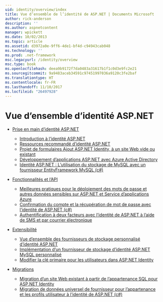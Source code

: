 ```yaml
---
uid: identity/overview/index
title: Vue d’ensemble de l’identité de ASP.NET | Documents Microsoft
author: rick-anderson
description: ''
ms.author: aspnetcontent
manager: wpickett
ms.date: 10/02/2013
ms.topic: article
ms.assetid: d3972a0e-9ff6-4de1-bf4d-c94943cab048
ms.technology: ''
ms.prod: .net-framework
msc.legacyurl: /identity/overview
msc.type: book
ms.openlocfilehash: deea9b9172f7da0483a31617b1f1c0d3e9fc2e21
ms.sourcegitcommit: 9a9483aceb34591c97451997036a9120c3fe2baf
ms.translationtype: HT
ms.contentlocale: fr-FR
ms.lasthandoff: 11/10/2017
ms.locfileid: "26497928"
---
```

<a name="aspnet-identity-overview"></a>Vue d’ensemble d’identité ASP.NET
====================
- [Prise en main d’identité ASP.NET](getting-started/index.md)

    - [Introduction à l’identité ASP.NET](getting-started/introduction-to-aspnet-identity.md)
    - [Ressources recommandé d’identité ASP.NET](getting-started/aspnet-identity-recommended-resources.md)
    - [Projet de formulaires Ajout ASP.NET Identity, à un site Web vide ou existant](getting-started/adding-aspnet-identity-to-an-empty-or-existing-web-forms-project.md)
    - [Développement d’applications ASP.NET avec Azure Active Directory](getting-started/developing-aspnet-apps-with-windows-azure-active-directory.md)
    - [Identité ASP.NET : L’utilisation du stockage de MySQL avec un fournisseur EntityFramework MySQL (c#)](getting-started/aspnet-identity-using-mysql-storage-with-an-entityframework-mysql-provider.md)
- [Fonctionnalités et l’API](features-api/index.md)

    - [Meilleures pratiques pour le déploiement des mots de passe et autres données sensibles sur ASP.NET et Service d’applications Azure](features-api/best-practices-for-deploying-passwords-and-other-sensitive-data-to-aspnet-and-azure.md)
    - [Confirmation du compte et la récupération de mot de passe avec l’identité de ASP.NET (c#)](features-api/account-confirmation-and-password-recovery-with-aspnet-identity.md)
    - [Authentification à deux facteurs avec l’identité de ASP.NET à l’aide de SMS et par courrier électronique](features-api/two-factor-authentication-using-sms-and-email-with-aspnet-identity.md)
- [Extensibilité](extensibility/index.md)

    - [Vue d’ensemble des fournisseurs de stockage personnalisé d’identité ASP.NET](extensibility/overview-of-custom-storage-providers-for-aspnet-identity.md)
    - [Implémentation d’un fournisseur de stockage d’identité ASP.NET MySQL personnalisé](extensibility/implementing-a-custom-mysql-aspnet-identity-storage-provider.md)
    - [Modifier la clé primaire pour les utilisateurs dans ASP.NET Identity](extensibility/change-primary-key-for-users-in-aspnet-identity.md)
- [Migrations](migrations/index.md)

    - [Migration d’un site Web existant à partir de l’appartenance SQL pour ASP.NET Identity](migrations/migrating-an-existing-website-from-sql-membership-to-aspnet-identity.md)
    - [Migration de données universel de fournisseur pour l’appartenance et les profils utilisateur à l’identité de ASP.NET (c#)](migrations/migrating-universal-provider-data-for-membership-and-user-profiles-to-aspnet-identity.md)
